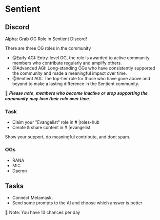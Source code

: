 # Sentient

## Discord

Alpha: Grab OG Role in Sentient Discord!

There are three OG roles in the community
- @Early AGI: Entry-level OG, the role is awarded to active community members who contribute regularly and amplify others.
- @Advanced AGI: Long-standing OGs who have consistently supported the community and made a meaningful impact over time.
- @Sentient AGI: The top-tier role for those who have gone above and beyond to make a lasting difference in the Sentient community. 

🚨 𝑷𝒍𝒆𝒂𝒔𝒆 𝒏𝒐𝒕𝒆, 𝒎𝒆𝒎𝒃𝒆𝒓𝒔 𝒘𝒉𝒐 𝒃𝒆𝒄𝒐𝒎𝒆 𝒊𝒏𝒂𝒄𝒕𝒊𝒗𝒆 𝒐𝒓 𝒔𝒕𝒐𝒑 𝒔𝒖𝒑𝒑𝒐𝒓𝒕𝒊𝒏𝒈 𝒕𝒉𝒆 𝒄𝒐𝒎𝒎𝒖𝒏𝒊𝒕𝒚 𝒎𝒂𝒚 𝒍𝒐𝒔𝒆 𝒕𝒉𝒆𝒊𝒓 𝒓𝒐𝒍𝒆 𝒐𝒗𝒆𝒓 𝒕𝒊𝒎𝒆.

### Task
- Claim your "Evangelist" role in # |roles-hub
- Create & share content in # |evangelist

Show your support, do meaningful contribute, and dont spam. 

### OGs
- RANA
- MIC
- Dacron




## Tasks
- Connect Metamask.
- Send some prompts to the AI and choose which answer is better

🚨 Note: You have 10 chances per day
